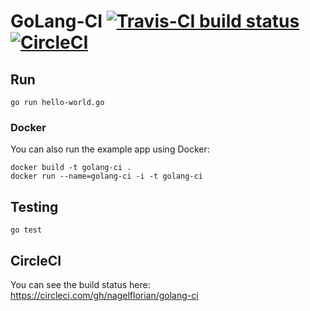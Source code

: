 # GoLang-CI [![Travis-CI build status](https://img.shields.io/travis/nagelflorian/golang-ci.svg)](https://travis-ci.org/nagelflorian/golang-ci) [![CircleCI](https://circleci.com/gh/nagelflorian/golang-ci/tree/master.svg?style=svg)](https://circleci.com/gh/nagelflorian/golang-ci/tree/master)

## Run

```
go run hello-world.go
```

### Docker

You can also run the example app using Docker:

```
docker build -t golang-ci .
docker run --name=golang-ci -i -t golang-ci
```

## Testing

```
go test
```

## CircleCI

You can see the build status here: https://circleci.com/gh/nagelflorian/golang-ci
